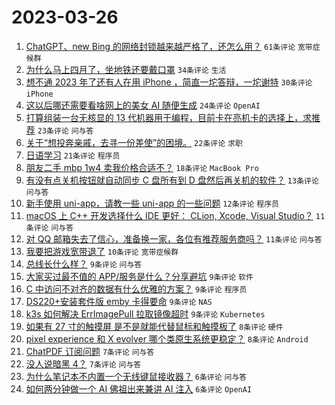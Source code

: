 # 2023-03-26

1. [ChatGPT、new Bing 的网络封锁越来越严格了，还怎么用？](https://www.v2ex.com/t/927207) `61条评论` `宽带症候群`
1. [为什么马上四月了，坐地铁还要戴口罩](https://www.v2ex.com/t/927226) `34条评论` `生活`
1. [想不通 2023 年了还有人在用 iPhone ，简直一坨答辩，一坨谢特](https://www.v2ex.com/t/927240) `30条评论` `iPhone`
1. [这以后哪还需要看啥网上的美女 AI 随便生成](https://www.v2ex.com/t/927232) `24条评论` `OpenAI`
1. [打算组装一台无核显的 13 代机器用于编程，目前卡在亮机卡的选择上，求推荐](https://www.v2ex.com/t/927251) `23条评论` `问与答`
1. [关于“想投奔亲戚，去寻一份差使”的困境。](https://www.v2ex.com/t/927252) `22条评论` `求职`
1. [日语学习](https://www.v2ex.com/t/927221) `21条评论` `程序员`
1. [朋友二手 mbp 1w4 卖我价格合适不？](https://www.v2ex.com/t/927233) `18条评论` `MacBook Pro`
1. [有没有点关机按钮就自动同步 C 盘所有到 D 盘然后再关机的软件？](https://www.v2ex.com/t/927212) `13条评论` `问与答`
1. [新手使用 uni-app，请教一些 uni-app 的一些问题](https://www.v2ex.com/t/927209) `12条评论` `程序员`
1. [macOS 上 C++ 开发选择什么 IDE 更好： CLion, Xcode, Visual Studio？](https://www.v2ex.com/t/927241) `11条评论` `问与答`
1. [对 QQ 邮箱失去了信心，准备换一家，各位有推荐服务商吗？](https://www.v2ex.com/t/927213) `11条评论` `问与答`
1. [我要把游戏宽带退了](https://www.v2ex.com/t/927210) `10条评论` `宽带症候群`
1. [总线长什么样？](https://www.v2ex.com/t/927253) `9条评论` `问与答`
1. [大家买过最不值的 APP/服务是什么？分享避坑](https://www.v2ex.com/t/927250) `9条评论` `软件`
1. [C 中访问不对齐的数据有什么优雅的方案？](https://www.v2ex.com/t/927247) `9条评论` `程序员`
1. [DS220+安装套件版 emby 卡得要命](https://www.v2ex.com/t/927231) `9条评论` `NAS`
1. [k3s 如何解决 ErrImagePull 拉取镜像超时](https://www.v2ex.com/t/927224) `9条评论` `Kubernetes`
1. [如果有 27 寸的触摸屏 是不是就能代替鼠标和触摸板了](https://www.v2ex.com/t/927246) `8条评论` `硬件`
1. [pixel experience 和 X evolver 哪个类原生系统更稳定？](https://www.v2ex.com/t/927215) `8条评论` `Android`
1. [ChatPDF 订阅问题](https://www.v2ex.com/t/927228) `7条评论` `问与答`
1. [没人说暗黑 4？](https://www.v2ex.com/t/927216) `7条评论` `问与答`
1. [为什么笔记本不内置一个无线键鼠接收器？](https://www.v2ex.com/t/927262) `6条评论` `问与答`
1. [如何两分钟做一个 AI 佛祖出来兼讲 AI 注入](https://www.v2ex.com/t/927236) `6条评论` `OpenAI`
